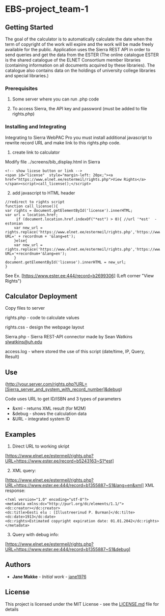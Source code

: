 # EBS-project_team-1

## Getting Started

The goal of the calculator is to automatically calculate the date when the term of copyright of the work will expire and the work will be made freely available for the public. Application uses the Sierra REST API in order to send queries and get the data from the ESTER (The online catalogue ESTER is the shared catalogue of the ELNET Consortium member libraries (containing information on all documents acquired by these libraries). The catalogue also contains data on the holdings of university college libraries and special libraries.)

### Prerequisites

1. Some server where you can run .php code

2. To access Sierra, the API key and password (must be added to file rights.php)

### Installing and Integrating

Integrating to Sierra WebPAC Pro you must install additional javascript to rewrite record URL and make link to this rights.php code.

1. create link to calculator

Modify file ../screens/bib_display.html in Sierra
```
<!-- show licese button or link -->
<span id="license"  style="margin-left: 20px;"><a href="https://www.elnet.ee/estermeil/rights.php">View Rights</a></span><script>call_license();</script>
```
2. add javascript to HTML header
```
//redirect to rights script
function call_license(){
var rights = document.getElementById('license').innerHTML;
var url = location.href;
     if (document.location.href.indexOf("*est") > 0){ //url '*est'  - estonian
	var new_url = rights.replace('https://www.elnet.ee/estermeil/rights.php','https://www.elnet.ee/estermeil/rights.php?URL=' + recordnum + '&lang=et');
    }else{
	var new_url = rights.replace('https://www.elnet.ee/estermeil/rights.php','https://www.elnet.ee/estermeil/rights.php?URL='+recordnum+'&lang=en');
    }
document.getElementById('license').innerHTML = new_url;
}
```

See Ex. [https://www.ester.ee:444/record=b2699306]
(Left corner "View Rights")

## Calculator Deployment

Copy files to server

rights.php - code to calculate values

rights.css - design the webpage layout

Sierra.php - Sierra REST-API connector made by Sean Watkins <slwatkins@uh.edu>

access.log - where stored the use of this script (date/time, IP, Query, Result)
  
## Use 

(http://your.server.com/rights.php?URL=[Sierra_server_and_system_with_record_number]&debug)

Code uses URL to get ID/ISBN and 3 types of parameters
- &xml - returns XML result (for M2M)
- &debug - shows the calculation data
- &URL - integrated system ID

## Examples

1. Direct URL to working skript 

[https://www.elnet.ee/estermeil/rights.php?URL=https://www.ester.ee/record=b5243163~S1*est]

2. XML query:

[https://www.elnet.ee/estermeil/rights.php?URL=https://www.ester.ee:444/record=b1355887~S1&lang=en&xml]
XML response:
```
<?xml version="1.0" encoding="utf-8"?>
<metadata xmlns:dc="http://purl.org/dc/elements/1.1/">
<dc:creator></dc:creator>
<dc:title>Eesti elu : [Illustreerinud P. Burman]</dc:tilte>
<dc:date>1913</dc:date>
<dc:rights>Estimated copyright expiration date: 01.01.2042</dc:rights>
</metadata>
```

3. Query with debug info: 

[https://www.elnet.ee/estermeil/rights.php?URL=https://www.ester.ee:444/record=b1355887~S1&debug]

## Authors

* **Jane Makke** - *Initial work* - [jane1976](https://github.com/jane1976/EBS-project_team-1)

## License

This project is licensed under the MIT License - see the [LICENSE.md](LICENSE.md) file for details

